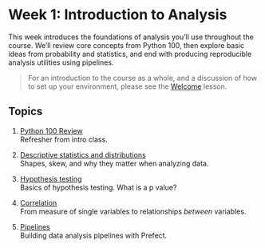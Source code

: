 # Week 1: Introduction to Analysis

This week introduces the foundations of analysis you’ll use throughout the course. We’ll review core concepts from Python 100, then explore basic ideas from probability and statistics, and end with producing reproducible analysis utilities using pipelines. 

> For an introduction to the course as a whole, and a discussion of how to set up your environment, please see the [Welcome](../00_Welcome.md) lesson. 

## Topics
1. [Python 100 Review](01_python100_review.md)  
Refresher from intro class.

2. [Descriptive statistics and distributions](02_distributions.md)  
   Shapes, skew, and why they matter when analyzing data.  

3. [Hypothesis testing](03_central_tendency.md)  
Basics of hypothesis testing. What is a p value?

4. [Correlation](04_correlation.md)  
From measure of single variables to relationships *between* variables. 

5. [Pipelines](05_pipelines.md)  
Building data analysis pipelines with Prefect.  

